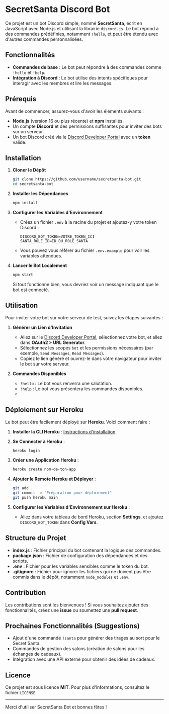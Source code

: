 # SecretSanta Discord Bot

Ce projet est un bot Discord simple, nommé **SecretSanta**, écrit en JavaScript avec Node.js et utilisant la librairie `discord.js`. Le bot répond à des commandes prédéfinies, notamment `!hello`, et peut être étendu avec d'autres commandes personnalisées.

## Fonctionnalités
- **Commandes de base** : Le bot peut répondre à des commandes comme `!hello` et `!help`.
- **Intégration à Discord** : Le bot utilise des intents spécifiques pour interagir avec les membres et lire les messages.

## Prérequis

Avant de commencer, assurez-vous d'avoir les éléments suivants :
- **Node.js** (version 16 ou plus récente) et **npm** installés.
- Un compte **Discord** et des permissions suffisantes pour inviter des bots sur un serveur.
- Un bot Discord créé via le [Discord Developer Portal](https://discord.com/developers/applications) avec un **token** valide.

## Installation

1. **Cloner le Dépôt**
   ```sh
   git clone https://github.com/username/secretsanta-bot.git
   cd secretsanta-bot
   ```

2. **Installer les Dépendances**
   ```sh
   npm install
   ```

3. **Configurer les Variables d'Environnement**
   - Créez un fichier `.env` à la racine du projet et ajoutez-y votre token Discord :
     ```env
     DISCORD_BOT_TOKEN=VOTRE_TOKEN_ICI
     SANTA_ROLE_ID=ID_DU_ROLE_SANTA
     ```
   - Vous pouvez vous référer au fichier `.env.example` pour voir les variables attendues.

4. **Lancer le Bot Localement**
   ```sh
   npm start
   ```
   Si tout fonctionne bien, vous devriez voir un message indiquant que le bot est connecté.

## Utilisation

Pour inviter votre bot sur votre serveur de test, suivez les étapes suivantes :

1. **Générer un Lien d'Invitation**
   - Allez sur le [Discord Developer Portal](https://discord.com/developers/applications), sélectionnez votre bot, et allez dans **OAuth2 > URL Generator**.
   - Sélectionnez les scopes `bot` et les permissions nécessaires (par exemple, `Send Messages`, `Read Messages`).
   - Copiez le lien généré et ouvrez-le dans votre navigateur pour inviter le bot sur votre serveur.

2. **Commandes Disponibles**
   - `!hello` : Le bot vous renverra une salutation.
   - `!help` : Le bot vous présentera les commandes disponibles.
   - 

## Déploiement sur Heroku

Le bot peut être facilement déployé sur **Heroku**. Voici comment faire :

1. **Installer la CLI Heroku** :
   [Instructions d'installation](https://devcenter.heroku.com/articles/heroku-cli).
   
2. **Se Connecter à Heroku** :
   ```sh
   heroku login
   ```

3. **Créer une Application Heroku** :
   ```sh
   heroku create nom-de-ton-app
   ```

4. **Ajouter le Remote Heroku et Déployer** :
   ```sh
   git add .
   git commit -m "Préparation pour déploiement"
   git push heroku main
   ```

5. **Configurer les Variables d'Environnement sur Heroku** :
   - Allez dans votre tableau de bord Heroku, section **Settings**, et ajoutez `DISCORD_BOT_TOKEN` dans **Config Vars**.

## Structure du Projet
- **index.js** : Fichier principal du bot contenant la logique des commandes.
- **package.json** : Fichier de configuration des dépendances et des scripts.
- **.env** : Fichier pour les variables sensibles comme le token du bot.
- **.gitignore** : Fichier pour ignorer les fichiers qui ne doivent pas être commis dans le dépôt, notamment `node_modules` et `.env`.

## Contribution
Les contributions sont les bienvenues ! Si vous souhaitez ajouter des fonctionnalités, créez une **issue** ou soumettez une **pull request**.

## Prochaines Fonctionnalités (Suggestions)
- Ajout d'une commande `!santa` pour générer des tirages au sort pour le Secret Santa.
- Commandes de gestion des salons (création de salons pour les échanges de cadeaux).
- Intégration avec une API externe pour obtenir des idées de cadeaux.

## Licence
Ce projet est sous licence **MIT**. Pour plus d'informations, consultez le fichier `LICENSE`.

---
Merci d'utiliser SecretSanta Bot et bonnes fêtes !

